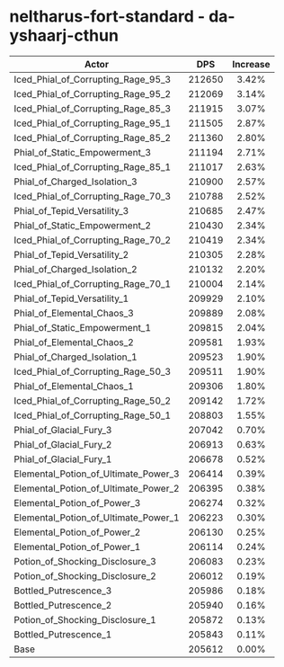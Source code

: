 # neltharus-fort-standard - da-yshaarj-cthun
| Actor | DPS | Increase |
|---|:---:|:---:|
|Iced_Phial_of_Corrupting_Rage_95_3|212650|3.42%|
|Iced_Phial_of_Corrupting_Rage_95_2|212069|3.14%|
|Iced_Phial_of_Corrupting_Rage_85_3|211915|3.07%|
|Iced_Phial_of_Corrupting_Rage_95_1|211505|2.87%|
|Iced_Phial_of_Corrupting_Rage_85_2|211360|2.80%|
|Phial_of_Static_Empowerment_3|211194|2.71%|
|Iced_Phial_of_Corrupting_Rage_85_1|211017|2.63%|
|Phial_of_Charged_Isolation_3|210900|2.57%|
|Iced_Phial_of_Corrupting_Rage_70_3|210788|2.52%|
|Phial_of_Tepid_Versatility_3|210685|2.47%|
|Phial_of_Static_Empowerment_2|210430|2.34%|
|Iced_Phial_of_Corrupting_Rage_70_2|210419|2.34%|
|Phial_of_Tepid_Versatility_2|210305|2.28%|
|Phial_of_Charged_Isolation_2|210132|2.20%|
|Iced_Phial_of_Corrupting_Rage_70_1|210004|2.14%|
|Phial_of_Tepid_Versatility_1|209929|2.10%|
|Phial_of_Elemental_Chaos_3|209889|2.08%|
|Phial_of_Static_Empowerment_1|209815|2.04%|
|Phial_of_Elemental_Chaos_2|209581|1.93%|
|Phial_of_Charged_Isolation_1|209523|1.90%|
|Iced_Phial_of_Corrupting_Rage_50_3|209511|1.90%|
|Phial_of_Elemental_Chaos_1|209306|1.80%|
|Iced_Phial_of_Corrupting_Rage_50_2|209142|1.72%|
|Iced_Phial_of_Corrupting_Rage_50_1|208803|1.55%|
|Phial_of_Glacial_Fury_3|207042|0.70%|
|Phial_of_Glacial_Fury_2|206913|0.63%|
|Phial_of_Glacial_Fury_1|206678|0.52%|
|Elemental_Potion_of_Ultimate_Power_3|206414|0.39%|
|Elemental_Potion_of_Ultimate_Power_2|206395|0.38%|
|Elemental_Potion_of_Power_3|206274|0.32%|
|Elemental_Potion_of_Ultimate_Power_1|206223|0.30%|
|Elemental_Potion_of_Power_2|206130|0.25%|
|Elemental_Potion_of_Power_1|206114|0.24%|
|Potion_of_Shocking_Disclosure_3|206083|0.23%|
|Potion_of_Shocking_Disclosure_2|206012|0.19%|
|Bottled_Putrescence_3|205986|0.18%|
|Bottled_Putrescence_2|205940|0.16%|
|Potion_of_Shocking_Disclosure_1|205872|0.13%|
|Bottled_Putrescence_1|205843|0.11%|
|Base|205612|0.00%|
